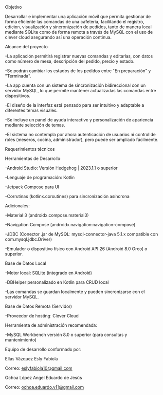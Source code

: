 Objetivo

Desarrollar e implementar una aplicación móvil que permita gestionar de forma eficiente las comandas de una cafeteria, facilitando el registro,
edicion, visualización y sincronización de pedidos, tanto de manera local mediante SQLite como de forma remota a través de MySQL con el uso de clever cloud
asegurando así una operación continua.

Alcance del proyecto

-La aplicación permitirá registrar nuevas comandas y editarlas, con datos como número de mesa, descripción del pedido, precio y estado.

-Se podrán cambiar los estados de los pedidos entre "En preparación" y "Terminada".

-La app cuenta con un sistema de sincronización bidireccional con un servidor MySQL, lo que permite mantener actualizadas las comandas entre dispositivos.

-El diseño de la interfaz está pensado para ser intuitivo y adaptable a diferentes temas visuales.

-Se incluye un panel de ayuda interactivo y personalización de apariencia mediante selección de temas.

-El sistema no contempla por ahora autenticación de usuarios ni control de roles (meseros, cocina, administrador), pero puede ser ampliado fácilmente.




Requerimientos técnicos

Herramientas de Desarrollo

-Android Studio: Versión Hedgehog | 2023.1.1 o superior

-Lenguaje de programación: Kotlin

-Jetpack Compose para UI

-Corrutinas (kotlinx.coroutines) para sincronización asíncrona





Adicionales:

-Material 3 (androidx.compose.material3)

-Navigation Compose (androidx.navigation:navigation-compose)

-JDBC (Conector .jar de MySQL: mysql-connector-java 5.1.x compatible con com.mysql.jdbc.Driver)

-Emulador o dispositivo físico con Android API 26 (Android 8.0 Oreo) o superior.




Base de Datos Local

-Motor local: SQLite (integrado en Android)

-DBHelper personalizado en Kotlin para CRUD local

-Las comandas se guardan localmente y pueden sincronizarse con el servidor MySQL.




Base de Datos Remota (Servidor)

-Proveedor de hosting: Clever Cloud

Herramienta de administración recomendada:

-MySQL Workbench versión 8.0 o superior (para consultas y mantenimiento)




Equipo de desarrollo conformado por:

Elías Vázquez Esly Fabiola

Correo: eslyfabiola10@gmail.com

Ochoa López Angel Eduardo de Jesús

Correo: ochoa.eduardo.v11@gmail.com






